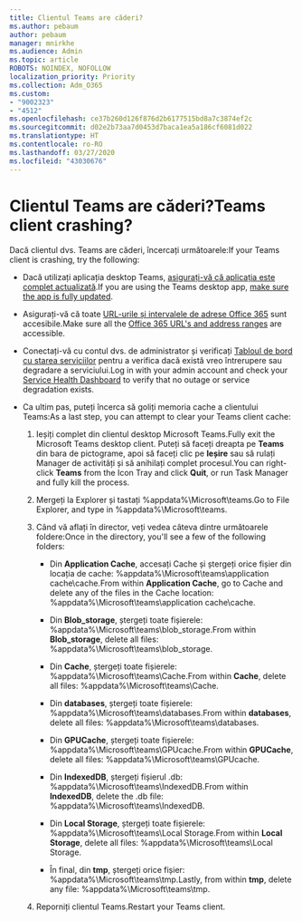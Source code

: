 ```yaml
---
title: Clientul Teams are căderi?
ms.author: pebaum
author: pebaum
manager: mnirkhe
ms.audience: Admin
ms.topic: article
ROBOTS: NOINDEX, NOFOLLOW
localization_priority: Priority
ms.collection: Adm_O365
ms.custom:
- "9002323"
- "4512"
ms.openlocfilehash: ce37b260d126f876d2b6177515bd8a7c3874ef2c
ms.sourcegitcommit: d02e2b73aa7d0453d7baca1ea5a186cf6081d022
ms.translationtype: HT
ms.contentlocale: ro-RO
ms.lasthandoff: 03/27/2020
ms.locfileid: "43030676"
---
```

# <a name="teams-client-crashing"></a><span data-ttu-id="492c4-102">Clientul Teams are căderi?</span><span class="sxs-lookup"><span data-stu-id="492c4-102">Teams client crashing?</span></span>

<span data-ttu-id="492c4-103">Dacă clientul dvs. Teams are căderi, încercați următoarele:</span><span class="sxs-lookup"><span data-stu-id="492c4-103">If your Teams client is crashing, try the following:</span></span>

- <span data-ttu-id="492c4-104">Dacă utilizați aplicația desktop Teams, [asigurați-vă că aplicația este complet actualizată](https://support.office.com/article/Update-Microsoft-Teams-535a8e4b-45f0-4f6c-8b3d-91bca7a51db1).</span><span class="sxs-lookup"><span data-stu-id="492c4-104">If you are using the Teams desktop app, [make sure the app is fully updated](https://support.office.com/article/Update-Microsoft-Teams-535a8e4b-45f0-4f6c-8b3d-91bca7a51db1).</span></span>

- <span data-ttu-id="492c4-105">Asigurați-vă că toate [URL-urile și intervalele de adrese Office 365](https://docs.microsoft.com/microsoftteams/connectivity-issues) sunt accesibile.</span><span class="sxs-lookup"><span data-stu-id="492c4-105">Make sure all the [Office 365 URL's and address ranges](https://docs.microsoft.com/microsoftteams/connectivity-issues) are accessible.</span></span>

- <span data-ttu-id="492c4-106">Conectați-vă cu contul dvs. de administrator și verificați [Tabloul de bord cu starea serviciilor](https://docs.microsoft.com/office365/enterprise/view-service-health) pentru a verifica dacă există vreo întrerupere sau degradare a serviciului.</span><span class="sxs-lookup"><span data-stu-id="492c4-106">Log in with your admin account and check your [Service Health Dashboard](https://docs.microsoft.com/office365/enterprise/view-service-health) to verify that no outage or service degradation exists.</span></span>

 - <span data-ttu-id="492c4-107">Ca ultim pas, puteți încerca să goliți memoria cache a clientului Teams:</span><span class="sxs-lookup"><span data-stu-id="492c4-107">As a last step, you can attempt to clear your Teams client cache:</span></span>

    1.  <span data-ttu-id="492c4-108">Ieșiți complet din clientul desktop Microsoft Teams.</span><span class="sxs-lookup"><span data-stu-id="492c4-108">Fully exit the Microsoft Teams desktop client.</span></span> <span data-ttu-id="492c4-109">Puteți să faceți dreapta pe **Teams** din bara de pictograme, apoi să faceți clic pe **Ieșire** sau să rulați Manager de activități și să anihilați complet procesul.</span><span class="sxs-lookup"><span data-stu-id="492c4-109">You can right-click **Teams** from the Icon Tray and click **Quit**, or run Task Manager and fully kill the process.</span></span>

    2.  <span data-ttu-id="492c4-110">Mergeți la Explorer și tastați %appdata%\Microsoft\teams.</span><span class="sxs-lookup"><span data-stu-id="492c4-110">Go to File Explorer, and type in %appdata%\Microsoft\teams.</span></span>

    3.  <span data-ttu-id="492c4-111">Când vă aflați în director, veți vedea câteva dintre următoarele foldere:</span><span class="sxs-lookup"><span data-stu-id="492c4-111">Once in the directory, you'll see a few of the following folders:</span></span>

         - <span data-ttu-id="492c4-112">Din **Application Cache**, accesați Cache și ștergeți orice fișier din locația de cache: %appdata%\Microsoft\teams\application cache\cache.</span><span class="sxs-lookup"><span data-stu-id="492c4-112">From within **Application Cache**, go to Cache and delete any of the files in the Cache location:  %appdata%\Microsoft\teams\application cache\cache.</span></span>

        - <span data-ttu-id="492c4-113">Din **Blob_storage**, ștergeți toate fișierele: %appdata%\Microsoft\teams\blob_storage.</span><span class="sxs-lookup"><span data-stu-id="492c4-113">From within **Blob_storage**, delete all files: %appdata%\Microsoft\teams\blob_storage.</span></span>

        - <span data-ttu-id="492c4-114">Din **Cache**, ștergeți toate fișierele: %appdata%\Microsoft\teams\Cache.</span><span class="sxs-lookup"><span data-stu-id="492c4-114">From within **Cache**, delete all files: %appdata%\Microsoft\teams\Cache.</span></span>

        - <span data-ttu-id="492c4-115">Din **databases**, ștergeți toate fișierele: %appdata%\Microsoft\teams\databases.</span><span class="sxs-lookup"><span data-stu-id="492c4-115">From within **databases**, delete all files: %appdata%\Microsoft\teams\databases.</span></span>

        - <span data-ttu-id="492c4-116">Din **GPUCache**, ștergeți toate fișierele: %appdata%\Microsoft\teams\GPUcache.</span><span class="sxs-lookup"><span data-stu-id="492c4-116">From within **GPUCache**, delete all files: %appdata%\Microsoft\teams\GPUcache.</span></span>

        - <span data-ttu-id="492c4-117">Din **IndexedDB**, ștergeți fișierul .db: %appdata%\Microsoft\teams\IndexedDB.</span><span class="sxs-lookup"><span data-stu-id="492c4-117">From within **IndexedDB**, delete the .db file: %appdata%\Microsoft\teams\IndexedDB.</span></span>

        - <span data-ttu-id="492c4-118">Din **Local Storage**, ștergeți toate fișierele: %appdata%\Microsoft\teams\Local Storage.</span><span class="sxs-lookup"><span data-stu-id="492c4-118">From within **Local Storage**, delete all files: %appdata%\Microsoft\teams\Local Storage.</span></span>

        - <span data-ttu-id="492c4-119">În final, din **tmp**, ștergeți orice fișier: %appdata%\Microsoft\teams\tmp.</span><span class="sxs-lookup"><span data-stu-id="492c4-119">Lastly, from within **tmp**, delete any file: %appdata%\Microsoft\teams\tmp.</span></span>

    4. <span data-ttu-id="492c4-120">Reporniți clientul Teams.</span><span class="sxs-lookup"><span data-stu-id="492c4-120">Restart your Teams client.</span></span>
